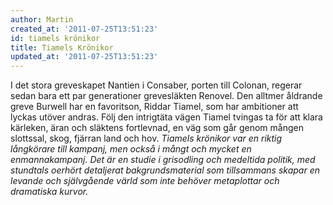 ```yaml
---
author: Martin
created_at: '2011-07-25T13:51:23'
id: tiamels krönikor
title: Tiamels Krönikor
updated_at: '2011-07-25T13:51:23'
---
```

I det stora greveskapet Nantien i Consaber, porten till Colonan, regerar sedan bara ett par generationer grevesläkten Renovel. Den alltmer åldrande greve Burwell har en favoritson, Riddar Tiamel, som har ambitioner att lyckas utöver andras. Följ den intrigtäta vägen Tiamel tvingas ta för att klara kärleken, äran och släktens fortlevnad, en väg som går genom mången slottssal, skog, fjärran land och hov. *Tiamels krönikor var en riktig långkörare till kampanj, men också i mångt och mycket en enmannakampanj. Det är en studie i grisodling och medeltida politik, med stundtals oerhört detaljerat bakgrundsmaterial som tillsammans skapar en levande och självgående värld som inte behöver metaplottar och dramatiska kurvor.*